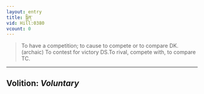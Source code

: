 ```yaml
---
layout: entry
title: སྒྲིན་
vid: Hill:0380
vcount: 0
---
```

> To have a competition; to cause to compete or to compare DK\. (archaic) To contest for victory DS\.To rival, compete with, to compare TC\.

---
Volition: _Voluntary_
---

